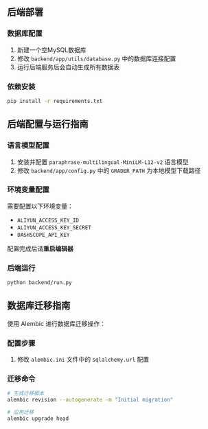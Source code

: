 ## 后端部署

### 数据库配置
1. 新建一个空MySQL数据库
2. 修改 `backend/app/utils/database.py` 中的数据库连接配置
3. 运行后端服务后会自动生成所有数据表

### 依赖安装
```bash
pip install -r requirements.txt
```

## 后端配置与运行指南

### 语言模型配置
1. 安装并配置 `paraphrase-multilingual-MiniLM-L12-v2` 语言模型
2. 修改 `backend/app/config.py` 中的 `GRADER_PATH` 为本地模型下载路径

### 环境变量配置
需要配置以下环境变量：
- `ALIYUN_ACCESS_KEY_ID`
- `ALIYUN_ACCESS_KEY_SECRET`
- `DASHSCOPE_API_KEY`

配置完成后请**重启编辑器**

### 后端运行
```bash
python backend/run.py
```

## 数据库迁移指南

使用 Alembic 进行数据库迁移操作：

### 配置步骤
1. 修改 `alembic.ini` 文件中的 `sqlalchemy.url` 配置

### 迁移命令
```bash
# 生成迁移脚本
alembic revision --autogenerate -m "Initial migration"

# 应用迁移
alembic upgrade head